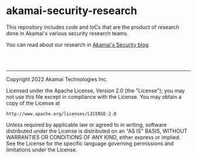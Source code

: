 # akamai-security-research
This repository includes code and IoCs that are the product of research done in Akamai's various security research teams.

You can read about our research in [Akamai's Security blog](https://akamai.com/blog/security).
  
<br />
<br />  
    
-------
Copyright 2022 Akamai Technologies Inc.

Licensed under the Apache License, Version 2.0 (the "License");
you may not use this file except in compliance with the License.
You may obtain a copy of the License at

    http://www.apache.org/licenses/LICENSE-2.0

Unless required by applicable law or agreed to in writing, software
distributed under the License is distributed on an "AS IS" BASIS,
WITHOUT WARRANTIES OR CONDITIONS OF ANY KIND, either express or implied.
See the License for the specific language governing permissions and
limitations under the License.
